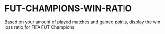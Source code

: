 # FUT-CHAMPIONS-WIN-RATIO
Based on your amount of played matches and gained points, display the win loss ratio for FIFA FUT Champions
